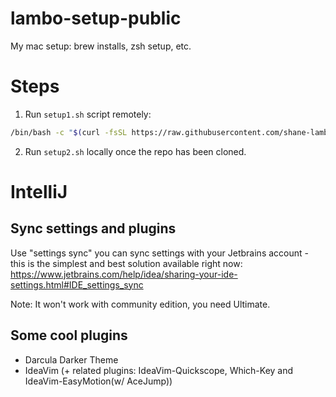 # lambo-setup-public
My mac setup: brew installs, zsh setup, etc.

# Steps
1. Run `setup1.sh` script remotely:
```bash
/bin/bash -c "$(curl -fsSL https://raw.githubusercontent.com/shane-lamb/lambo-setup-public/HEAD/setup1.sh)"
```
2. Run `setup2.sh` locally once the repo has been cloned.

# IntelliJ
## Sync settings and plugins
Use "settings sync" you can sync settings with your Jetbrains account - this is the simplest and best solution available right now:
https://www.jetbrains.com/help/idea/sharing-your-ide-settings.html#IDE_settings_sync

Note: It won't work with community edition, you need Ultimate.

## Some cool plugins
- Darcula Darker Theme
- IdeaVim (+ related plugins: IdeaVim-Quickscope, Which-Key and IdeaVim-EasyMotion(w/ AceJump))
